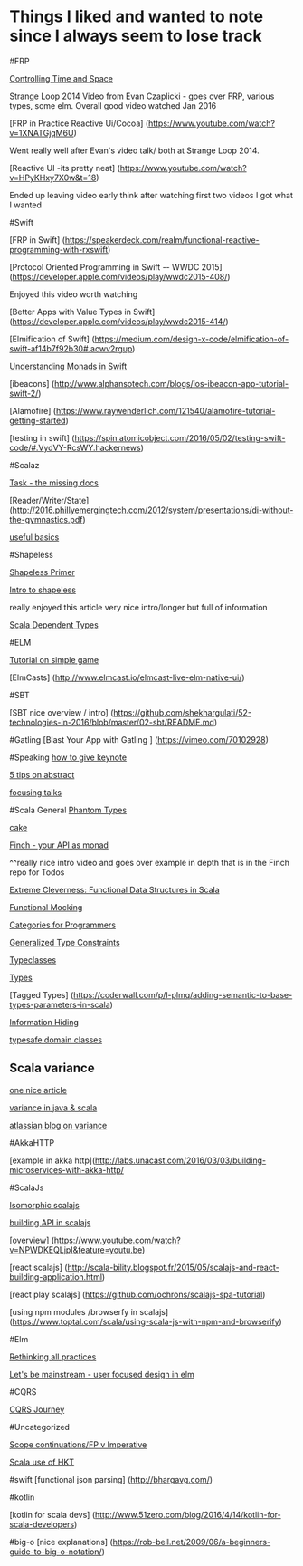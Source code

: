# Things I liked and wanted to note since I always seem to lose track


#FRP


[Controlling Time and Space](https://www.youtube.com/watch?v=Agu6jipKfYw)

Strange Loop 2014 Video from Evan Czaplicki - goes over FRP, various types, some elm. Overall good video watched Jan 2016

[FRP in Practice Reactive Ui/Cocoa] (https://www.youtube.com/watch?v=1XNATGjqM6U)

Went really well after Evan's video talk/ both at Strange Loop 2014. 

[Reactive UI -its pretty neat] (https://www.youtube.com/watch?v=HPyKHxy7X0w&t=18)

Ended up leaving video early think after watching first two videos I got what I wanted

#Swift

[FRP in Swift] (https://speakerdeck.com/realm/functional-reactive-programming-with-rxswift)

[Protocol Oriented Programming in Swift -- WWDC 2015] (https://developer.apple.com/videos/play/wwdc2015-408/)

Enjoyed this video worth watching

[Better Apps with Value Types in Swift] (https://developer.apple.com/videos/play/wwdc2015-414/)

[Elmification of Swift] (https://medium.com/design-x-code/elmification-of-swift-af14b7f92b30#.acwv2rgup)

[Understanding Monads in Swift](https://realm.io/news/slug-andy-bartholomew-understand-monads-one-weird-trick/)

[ibeacons] (http://www.alphansotech.com/blogs/ios-ibeacon-app-tutorial-swift-2/)

[Alamofire] (https://www.raywenderlich.com/121540/alamofire-tutorial-getting-started)

[testing in swift] (https://spin.atomicobject.com/2016/05/02/testing-swift-code/#.VydVY-RcsWY.hackernews)


#Scalaz

[Task - the missing docs](http://timperrett.com/2014/07/20/scalaz-task-the-missing-documentation/) 

[Reader/Writer/State] (http://2016.phillyemergingtech.com/2012/system/presentations/di-without-the-gymnastics.pdf)

[useful basics](http://www.smartjava.org/content/scalaz-features-everyday-usage-part-1-typeclasses-and-scala-extensions)

#Shapeless

[Shapeless Primer](https://rnduja.github.io/2016/01/19/a_shapeless_primer/)

[Intro to shapeless](http://jto.github.io/articles/getting-started-with-shapeless/)

really enjoyed this article very nice intro/longer but full of information

[Scala Dependent Types](http://rnduja.github.io/2015/10/07/scala-dependent-types/)

#ELM

[Tutorial on simple game](https://tech.zalando.com/blog/using-elm-to-create-a-fun-game-in-just-five-days/)

[ElmCasts] (http://www.elmcast.io/elmcast-live-elm-native-ui/)



#SBT

[SBT nice overview / intro] (https://github.com/shekhargulati/52-technologies-in-2016/blob/master/02-sbt/README.md)

#Gatling
[Blast Your App with Gatling ] (https://vimeo.com/70102928)

#Speaking
[how to give keynote](https://medium.com/@chadfowler/how-to-give-a-keynote-9cc61abb6ec8#.gifwzfc5n)

[5 tips on abstract](http://tech.noredink.com/post/138031621973/five-quick-tips-for-submitting-conference-talks)

[focusing talks](https://www.facebook.com/note.php?note_id=536820369684165)

#Scala General
[Phantom Types](http://danielwestheide.com/blog/2015/06/28/put-your-writes-where-your-master-is-compile-time-restriction-of-slick-effect-types.html)

[cake](http://www.andrewrollins.com/2014/08/07/scala-cake-pattern-self-type-annotations-vs-inheritance/)

[Finch - your API as monad](https://skillsmatter.com/skillscasts/6876-finch-your-rest-api-as-a-monad)

^^really nice intro video and goes over example in depth that is in the Finch repo for Todos

[Extreme Cleverness: Functional Data Structures in Scala](https://vimeo.com/28760673?ref=tw-share)

[Functional Mocking](https://vimeo.com/125038982)

[Categories for Programmers](http://www.infoq.com/presentations/categories-functional-programming)

[Generalized Type Constraints](http://blog.bruchez.name/2015/11/generalized-type-constraints-in-scala.html?m=1)

[Typeclasses](https://ropas.snu.ac.kr/~bruno/papers/TypeClasses.pdf)

[Types](http://ktoso.github.io/scala-types-of-types/)

[Tagged Types] (https://coderwall.com/p/l-plmq/adding-semantic-to-base-types-parameters-in-scala)

[Information Hiding](http://typelevel.org/blog/2016/03/13/information-hiding.html)

[typesafe domain classes](http://www.wlangiewicz.com/2016/03/14/typesafe-domain-objects-scala/)

## Scala variance

[one nice article](http://blog.kamkor.me/Covariance-And-Contravariance-In-Scala/)

[variance in java & scala](https://medium.com/@sinisalouc/variance-in-java-and-scala-63af925d21dc#.wxm4xxpuz)

[atlassian blog on variance](http://blogs.atlassian.com/2013/01/covariance-and-contravariance-in-scala/)

#AkkaHTTP

[example in akka http](http://labs.unacast.com/2016/03/03/building-microservices-with-akka-http/

#ScalaJs

[Isomorphic scalajs](https://vimeo.com/154932681)

[building API in scalajs](http://pavkin.ru/how-to-make-an-idiomatic-javascript-library-with-scala-js/)

[overview] (https://www.youtube.com/watch?v=NPWDKEQLjpI&feature=youtu.be)

[react scalajs] (http://scala-bility.blogspot.fr/2015/05/scalajs-and-react-building-application.html)

[react play scalajs] (https://github.com/ochrons/scalajs-spa-tutorial)

[using npm modules /browserfy in scalajs] (https://www.toptal.com/scala/using-scala-js-with-npm-and-browserify)

#Elm

[Rethinking all practices](https://www.youtube.com/watch?v=txxKx_I39a8)

[Let's be mainstream - user focused design in elm](https://www.youtube.com/watch?v=oYk8CKH7OhE)

#CQRS

[CQRS Journey](https://msdn.microsoft.com/en-us/library/jj554200.aspx)

#Uncategorized

[Scope continuations/FP v Imperative](http://blog.paralleluniverse.co/2015/08/07/scoped-continuations/)

[Scala use of HKT](http://stackoverflow.com/questions/4765532/what-does-abstract-over-mean/4765918#4765918)

#swift
[functional json parsing] (http://bhargavg.com/)

#kotlin

[kotlin for scala devs] (http://www.51zero.com/blog/2016/4/14/kotlin-for-scala-developers)

#big-o
[nice explanations] (https://rob-bell.net/2009/06/a-beginners-guide-to-big-o-notation/)
